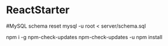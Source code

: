 # ReactStarter

#MySQL schema reset
mysql -u root < server/schema.sql

npm i -g npm-check-updates
npm-check-updates -u
npm install
